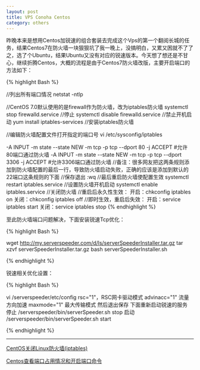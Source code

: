 ```yaml
---
layout: post
title: VPS Conoha Centos
category: others
---
```


昨晚本来是想用Centos加锐速的组合套装去完成这个Vps的第一个翻阅长城的任务，结果Centos7在防火墙一块狠狠坑了我一晚上，没搞明白，又累又困就不了了之，选了个Ubuntu，结果Ubuntu又没有对应的锐速版本。今天想了想还是不甘心，继续折腾Centos，大概的流程是由于Centos7防火墙改版，主要开启端口的方法如下：

{% highlight Bash %}

//列出所有端口情况 
netstat -ntlp

//CentOS 7.0默认使用的是firewall作为防火墙，改为iptables防火墙
systemctl stop firewalld.service      //停止
systemctl disable firewalld.service    //禁止开机启动
yum install iptables-services    //安装iptables防火墙

//编辑防火墙配置文件打开指定的端口号
vi /etc/sysconfig/iptables 

-A INPUT -m state --state NEW -m tcp -p tcp --dport 80 -j ACCEPT   #允许80端口通过防火墙
-A INPUT -m state --state NEW -m tcp -p tcp --dport 3306 -j ACCEPT   #允许3306端口通过防火墙
//备注：很多网友把这两条规则添加到防火墙配置的最后一行，导致防火墙启动失败，正确的应该是添加到默认的22端口这条规则的下面
//保存退出
:wq
//最后重启防火墙使配置生效
systemctl restart iptables.service 
//设置防火墙开机启动
systemctl enable iptables.service 
//关闭防火墙
//重启后永久性生效：
开启：chkconfig iptables on
关闭：chkconfig iptables off
//即时生效，重启后失效：
开启：service iptables start
关闭：service iptables stop
{% endhighlight %}

至此防火墙端口问题解决，下面安装锐速Tcp优化：

{% highlight Bash %}

wget http://my.serverspeeder.com/d/ls/serverSpeederInstaller.tar.gz
tar xzvf serverSpeederInstaller.tar.gz
bash serverSpeederInstaller.sh 

{% endhighlight %}

锐速相关优化设置：

{% highlight Bash %}

vi /serverspeeder/etc/config
rsc="1"，RSC网卡驱动模式
advinacc="1"  流量方向加速
maxmode="1"  最大传输模式
然后退出保存
下面重新启动锐速的服务
停止
/serverspeeder/bin/serverSpeeder.sh stop
启动
/serverspeeder/bin/serverSpeeder.sh start

{% endhighlight %}

---

[CentOS关闭Linux防火墙(iptables) ](http://www.centoscn.com/CentOS/help/2014/1030/4021.html)

[Centos查看端口占用情况和开启端口命令](http://www.centoscn.com/CentOS/help/2013/0725/558.html)
